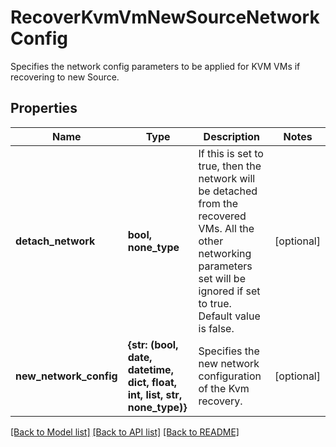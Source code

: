 # RecoverKvmVmNewSourceNetworkConfig

Specifies the network config parameters to be applied for KVM VMs if recovering to new Source.

## Properties
Name | Type | Description | Notes
------------ | ------------- | ------------- | -------------
**detach_network** | **bool, none_type** | If this is set to true, then the network will be detached from the recovered VMs. All the other networking parameters set will be ignored if set to true. Default value is false. | [optional] 
**new_network_config** | **{str: (bool, date, datetime, dict, float, int, list, str, none_type)}** | Specifies the new network configuration of the Kvm recovery. | [optional] 

[[Back to Model list]](../README.md#documentation-for-models) [[Back to API list]](../README.md#documentation-for-api-endpoints) [[Back to README]](../README.md)


